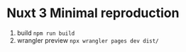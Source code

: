 # Nuxt 3 Minimal reproduction

1. build
`npm run build`
2. wrangler preview
`npx wrangler pages dev dist/`